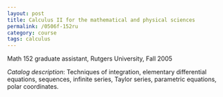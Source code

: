 ```yaml
---
layout: post
title: Calculus II for the mathematical and physical sciences
permalink: /0506f-152ru
category: course
tags: calculus
---
```


Math 152 graduate assistant, Rutgers University, Fall 2005<!--more-->

*Catalog description*: Techniques of integration, elementary differential equations, sequences, infinite series, Taylor series, parametric equations, polar coordinates.

